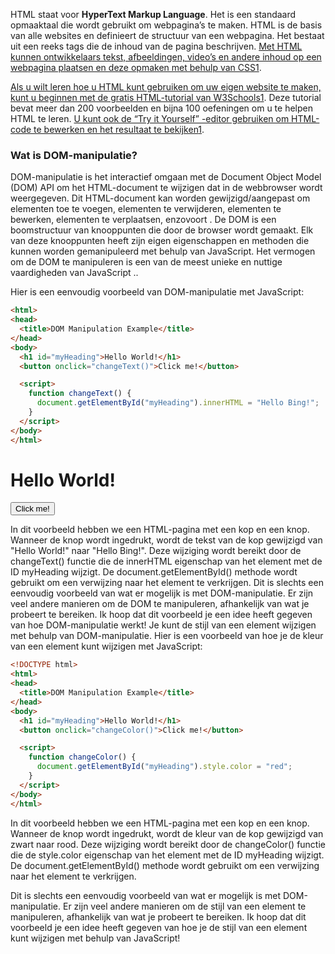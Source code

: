 HTML staat voor **HyperText Markup Language**. Het is een standaard opmaaktaal die wordt gebruikt om webpagina’s te maken. HTML is de basis van alle websites en definieert de structuur van een webpagina. Het bestaat uit een reeks tags die de inhoud van de pagina beschrijven. [Met HTML kunnen ontwikkelaars tekst, afbeeldingen, video’s en andere inhoud op een webpagina plaatsen en deze opmaken met behulp van CSS](https://www.w3schools.com/html/)[1](https://www.w3schools.com/html/).

[Als u wilt leren hoe u HTML kunt gebruiken om uw eigen website te maken, kunt u beginnen met de gratis HTML-tutorial van W3Schools](https://www.w3schools.com/html/)[1](https://www.w3schools.com/html/). Deze tutorial bevat meer dan 200 voorbeelden en bijna 100 oefeningen om u te helpen HTML te leren. [U kunt ook de “Try it Yourself” -editor gebruiken om HTML-code te bewerken en het resultaat te bekijken](https://www.w3schools.com/html/)[1](https://www.w3schools.com/html/).

### Wat is DOM-manipulatie?
DOM-manipulatie is het interactief omgaan met de Document Object Model (DOM) API om het HTML-document te wijzigen dat in de webbrowser wordt weergegeven. Dit HTML-document kan worden gewijzigd/aangepast om elementen toe te voegen, elementen te verwijderen, elementen te bewerken, elementen te verplaatsen, enzovoort . De DOM is een boomstructuur van knooppunten die door de browser wordt gemaakt. Elk van deze knooppunten heeft zijn eigen eigenschappen en methoden die kunnen worden gemanipuleerd met behulp van JavaScript. Het vermogen om de DOM te manipuleren is een van de meest unieke en nuttige vaardigheden van JavaScript  ..

Hier is een eenvoudig voorbeeld van DOM-manipulatie met JavaScript:

```html
<html>
<head>
  <title>DOM Manipulation Example</title>
</head>
<body>
  <h1 id="myHeading">Hello World!</h1>
  <button onclick="changeText()">Click me!</button>

  <script>
    function changeText() {
      document.getElementById("myHeading").innerHTML = "Hello Bing!";
    }
  </script>
</body>
</html>
```

<html>
<head>
  <title>DOM Manipulation Example</title>
</head>
<body>
  <h1 id="myHeading">Hello World!</h1>
  <button onclick="changeText()">Click me!</button>

  <script>
    function changeText() {
      document.getElementById("myHeading").innerHTML = "Hello Bing!";
    }
  </script>
</body>
</html>

In dit voorbeeld hebben we een HTML-pagina met een kop en een knop. Wanneer de knop wordt ingedrukt, wordt de tekst van de kop gewijzigd van "Hello World!" naar "Hello Bing!".
Deze wijziging wordt bereikt door de changeText() functie die de innerHTML eigenschap van het element met de ID myHeading wijzigt. De document.getElementById() methode wordt gebruikt om een verwijzing naar het element te verkrijgen.
Dit is slechts een eenvoudig voorbeeld van wat er mogelijk is met DOM-manipulatie. Er zijn veel andere manieren om de DOM te manipuleren, afhankelijk van wat je probeert te bereiken. Ik hoop dat dit voorbeeld je een idee heeft gegeven van hoe DOM-manipulatie werkt!
Je kunt de stijl van een element wijzigen met behulp van DOM-manipulatie. Hier is een voorbeeld van hoe je de kleur van een element kunt wijzigen met JavaScript:

```html
<!DOCTYPE html>
<html>
<head>
  <title>DOM Manipulation Example</title>
</head>
<body>
  <h1 id="myHeading">Hello World!</h1>
  <button onclick="changeColor()">Click me!</button>

  <script>
    function changeColor() {
      document.getElementById("myHeading").style.color = "red";
    }
  </script>
</body>
</html>
```

In dit voorbeeld hebben we een HTML-pagina met een kop en een knop. Wanneer de knop wordt ingedrukt, wordt de kleur van de kop gewijzigd van zwart naar rood.
Deze wijziging wordt bereikt door de changeColor() functie die de style.color eigenschap van het element met de ID myHeading wijzigt. De document.getElementById() methode wordt gebruikt om een verwijzing naar het element te verkrijgen.

Dit is slechts een eenvoudig voorbeeld van wat er mogelijk is met DOM-manipulatie. Er zijn veel andere manieren om de stijl van een element te manipuleren, afhankelijk van wat je probeert te bereiken. Ik hoop dat dit voorbeeld je een idee heeft gegeven van hoe je de stijl van een element kunt wijzigen met behulp van JavaScript!